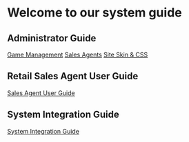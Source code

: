  <!-- TITLE: Bonobo LottoSuite System Guide -->
<!-- SUBTITLE: A complete guide on developing and deploying LottoRace installations-->



# Welcome to our system guide
## Administrator Guide
[Game Management](/administration/games "Managing your Lottery & Raffle Games")
[Sales Agents](/administration/agents "Managing Retail Lottery Sales Agents")
[Site Skin & CSS](/administration/skinning "Customizing your Player Web site!")


## Retail Sales Agent User Guide
[Sales Agent User Guide](retail-lotto-guide/ "title text!")

## System Integration Guide

[System Integration Guide](http://docs.bonoboplc.com:4567/)


